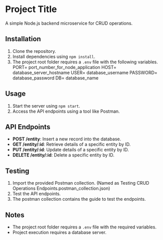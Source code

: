 # Project Title

A simple Node.js backend microservice for CRUD operations.

## Installation

1. Clone the repository.
2. Install dependencies using `npm install`.
3. The project root folder requires a `.env` file with the following variables.
    PORT= port_number_for_node_application
    HOST= database_server_hostname
    USER= database_username
    PASSWORD= database_password
    DB= database_name

## Usage

1. Start the server using `npm start`.
2. Access the API endpoints using a tool like Postman.

## API Endpoints

- **POST /entity**: Insert a new record into the database.
- **GET /entity/:id**: Retrieve details of a specific entity by ID.
- **PUT /entity/:id**: Update details of a specific entity by ID.
- **DELETE /entity/:id**: Delete a specific entity by ID.

## Testing

1. Import the provided Postman collection. (Named as Testing CRUD Operations Endpoints.postman_collection.json)
2. Test the API endpoints.
3. The postman collection contains the guide to test the endpoints.

## Notes

- The project root folder requires a `.env` file with the required variables.
- Project execution requires a database server.
